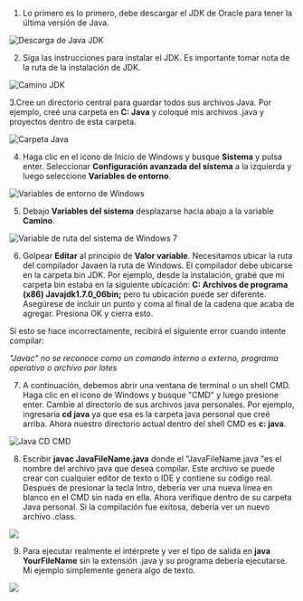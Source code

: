 1. Lo primero es lo primero, debe descargar el JDK de Oracle para tener la última versión de Java.

![Descarga de Java JDK](https://bgsoaring.org/images/java-programming/how-to-compile-java-programs-through-windows-cmd.jpg)

2. Siga las instrucciones para instalar el JDK. Es importante tomar nota de la ruta de la instalación de JDK.

![Camino JDK](https://bgsoaring.org/images/java-programming/how-to-compile-java-programs-through-windows-cmd_2.jpg)

3.Cree un directorio central para guardar todos sus archivos Java. Por ejemplo, creé una carpeta en **C: Java** y coloqué mis archivos .java y proyectos dentro de esta carpeta.

![Carpeta Java](https://bgsoaring.org/images/java-programming/how-to-compile-java-programs-through-windows-cmd_3.jpg)

4. Haga clic en el icono de Inicio de Windows y busque **Sistema** y pulsa enter. Seleccionar **Configuración avanzada del sistema** a la izquierda y luego seleccione **Variables de entorno**.

![Variables de entorno de Windows](https://bgsoaring.org/images/java-programming/how-to-compile-java-programs-through-windows-cmd_4.jpg)

5. Debajo **Variables del sistema** desplazarse hacia abajo a la variable **Camino**.

![Variable de ruta del sistema de Windows 7](https://bgsoaring.org/images/java-programming/how-to-compile-java-programs-through-windows-cmd_5.jpg)

6. Golpear **Editar** al principio de **Valor variable**. Necesitamos ubicar la ruta del compilador Javaen la ruta de Windows. El compilador debe ubicarse en la carpeta bin JDK. Por ejemplo, desde la instalación, grabé que mi carpeta bin estaba en la siguiente ubicación: **C: Archivos de programa (x86) Javajdk1.7.0_06bin;** pero tu ubicación puede ser diferente. Asegúrese de incluir un punto y coma al final de la cadena que acaba de agregar. Presiona OK y cierra esto.

Si esto se hace incorrectamente, recibirá el siguiente error cuando intente compilar:

_"Javac" no se reconoce como un comando interno o externo, programa operativo o archivo por lotes_

7. A continuación, debemos abrir una ventana de terminal o un shell CMD. Haga clic en el icono de Windows y busque "CMD" y luego presione enter. Cambie al directorio de sus archivos java personales. Por ejemplo, ingresaría **cd java** ya que esa es la carpeta java personal que creé arriba. Ahora nuestro directorio actual dentro del shell CMD es **c: java**.

![Java CD CMD](https://bgsoaring.org/images/java-programming/how-to-compile-java-programs-through-windows-cmd_6.jpg)

8. Escribir **javac JavaFileName.java** donde el "JavaFileName.java "es el nombre del archivo java que desea compilar. Este archivo se puede crear con cualquier editor de texto o IDE y contiene su código real. Después de presionar la tecla Intro, debería ver una nueva línea en blanco en el CMD sin nada en ella. Ahora verifique dentro de su carpeta Java personal. Si la compilación fue exitosa, debería ver un nuevo archivo .class.

![](https://bgsoaring.org/images/java-programming/how-to-compile-java-programs-through-windows-cmd_7.jpg)

9. Para ejecutar realmente el intérprete y ver el tipo de salida en **java YourFileName** sin la extensión .java y su programa debería ejecutarse. Mi ejemplo simplemente genera algo de texto.

![](https://bgsoaring.org/images/java-programming/how-to-compile-java-programs-through-windows-cmd_8.jpg)
